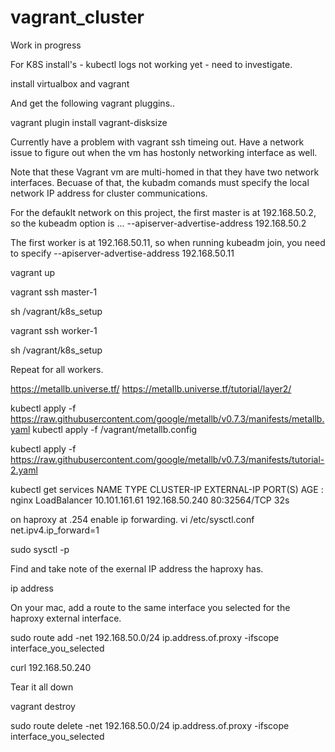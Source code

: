 # vagrant_cluster

Work in progress

For K8S install's - kubectl logs not working yet - need to investigate.

install virtualbox and vagrant


And get the following vagrant pluggins..

vagrant plugin install vagrant-disksize

Currently have a problem with vagrant ssh timeing out.  Have a network issue to figure out when the vm has hostonly networking interface as well.

Note that these Vagrant vm are multi-homed in that they have two network interfaces.  Becuase of that, the kubadm comands must specify the local network IP address for cluster communications.

For the defauklt network on this project, the first master is at 192.168.50.2, so the kubeadm option is ...
--apiserver-advertise-address 192.168.50.2

The first worker is at 192.168.50.11, so when running kubeadm join, you need to specify
--apiserver-advertise-address 192.168.50.11


vagrant up


vagrant ssh master-1

sh /vagrant/k8s_setup

vagrant ssh worker-1

sh /vagrant/k8s_setup

Repeat for all workers.



https://metallb.universe.tf/
https://metallb.universe.tf/tutorial/layer2/

kubectl apply -f https://raw.githubusercontent.com/google/metallb/v0.7.3/manifests/metallb.yaml
kubectl apply -f /vagrant/metallb.config

kubectl apply -f https://raw.githubusercontent.com/google/metallb/v0.7.3/manifests/tutorial-2.yaml

kubectl get services
NAME         TYPE           CLUSTER-IP      EXTERNAL-IP      PORT(S)        AGE
:
nginx        LoadBalancer   10.101.161.61   192.168.50.240   80:32564/TCP   32s




on haproxy at .254 enable ip forwarding.
vi /etc/sysctl.conf
net.ipv4.ip_forward=1

sudo sysctl -p

Find and take note of the exernal IP address the haproxy has.

ip address 

On your mac, add a route to the same interface you selected for the haproxy external interface.

sudo route add -net 192.168.50.0/24 ip.address.of.proxy -ifscope interface_you_selected


curl 192.168.50.240

Tear it all down


vagrant destroy

sudo route delete -net 192.168.50.0/24 ip.address.of.proxy -ifscope interface_you_selected
